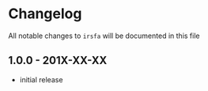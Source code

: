 # Changelog

All notable changes to `irsfa` will be documented in this file

## 1.0.0 - 201X-XX-XX

- initial release
